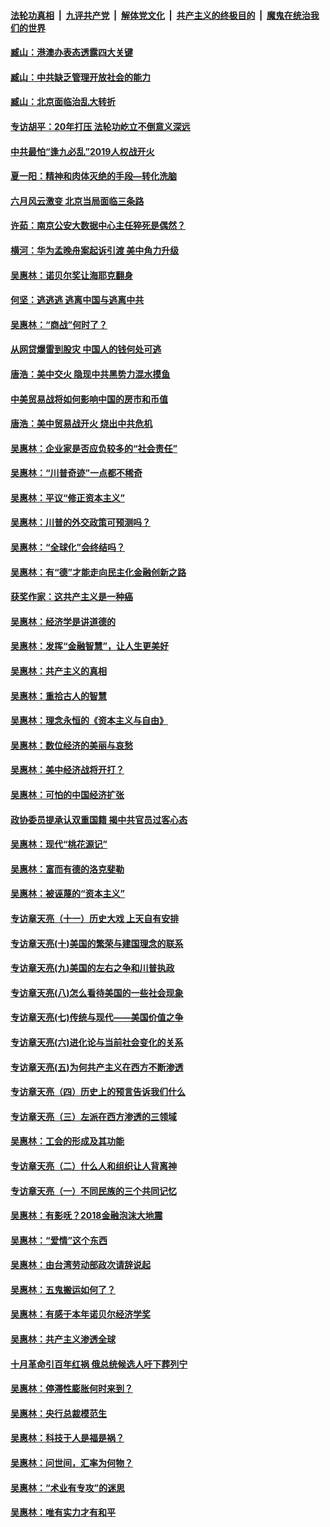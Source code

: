 ####  [法轮功真相](../../../../basic/blob/master/README.md?t=08300513) &nbsp;|&nbsp; [九评共产党](../../../../9ping.md/blob/master/README.md?t=08300513) &nbsp;|&nbsp; [解体党文化](../../../../jtdwh.md/blob/master/README.md?t=08300513)  &nbsp;|&nbsp; [共产主义的终极目的](../../../../gczydzjmd.md/blob/master/README.md?t=08300513) &nbsp;|&nbsp; [魔鬼在统治我们的世界](../../../../mgztzwmdsj.md/blob/master/README.md?t=08300513) 

#### [臧山：港澳办表态透露四大关键](../pages/nsc423/n11421628.md?t=08300513) 

#### [臧山：中共缺乏管理开放社会的能力](../pages/nsc423/n11407457.md?t=08300513) 

#### [臧山：北京面临治乱大转折](../pages/nsc423/n11406895.md?t=08300513) 

#### [专访胡平：20年打压 法轮功屹立不倒意义深远](../pages/nsc423/n11398800.md?t=08300513) 

#### [中共最怕“逢九必乱”2019人权战开火](../pages/nsc423/n11385248.md?t=08300513) 

#### [夏一阳：精神和肉体灭绝的手段—转化洗脑](../pages/nsc423/n11368250.md?t=08300513) 

#### [六月风云激变 北京当局面临三条路](../pages/nsc423/n11313668.md?t=08300513) 

#### [许茹：南京公安大数据中心主任猝死是偶然？](../pages/nsc423/n11064744.md?t=08300513) 

#### [横河：华为孟晚舟案起诉引渡 美中角力升级](../pages/nsc423/n11027230.md?t=08300513) 

#### [吴惠林：诺贝尔奖让海耶克翻身](../pages/nsc423/n10890049.md?t=08300513) 

#### [何坚：逃逃逃 逃离中国与逃离中共](../pages/nsc423/n10592891.md?t=08300513) 

#### [吴惠林：“商战”何时了？](../pages/nsc423/n10573558.md?t=08300513) 

#### [从网贷爆雷到股灾 中国人的钱何处可逃](../pages/nsc423/n10572800.md?t=08300513) 

#### [唐浩：美中交火 隐现中共黑势力混水摸鱼](../pages/nsc423/n10544040.md?t=08300513) 

#### [中美贸易战将如何影响中国的房市和币值](../pages/nsc423/n10543697.md?t=08300513) 

#### [唐浩：美中贸易战开火 烧出中共危机](../pages/nsc423/n10540126.md?t=08300513) 

#### [吴惠林：企业家是否应负较多的“社会责任”](../pages/nsc423/n10535022.md?t=08300513) 

#### [吴惠林：“川普奇迹”一点都不稀奇](../pages/nsc423/n10512808.md?t=08300513) 

#### [吴惠林：平议“修正资本主义”](../pages/nsc423/n10495724.md?t=08300513) 

#### [吴惠林：川普的外交政策可预测吗？](../pages/nsc423/n10462387.md?t=08300513) 

#### [吴惠林：“全球化”会终结吗？](../pages/nsc423/n10452838.md?t=08300513) 

#### [吴惠林：有“德”才能走向民主化金融创新之路](../pages/nsc423/n10432292.md?t=08300513) 

#### [获奖作家：这共产主义是一种癌](../pages/nsc423/n10431541.md?t=08300513) 

#### [吴惠林：经济学是讲道德的](../pages/nsc423/n10398014.md?t=08300513) 

#### [吴惠林：发挥“金融智慧”，让人生更美好](../pages/nsc423/n10375019.md?t=08300513) 

#### [吴惠林：共产主义的真相](../pages/nsc423/n10351394.md?t=08300513) 

#### [吴惠林：重拾古人的智慧](../pages/nsc423/n10337691.md?t=08300513) 

#### [吴惠林：理念永恒的《资本主义与自由》](../pages/nsc423/n10316274.md?t=08300513) 

#### [吴惠林：数位经济的美丽与哀愁](../pages/nsc423/n10292946.md?t=08300513) 

#### [吴惠林：美中经济战将开打？](../pages/nsc423/n10258825.md?t=08300513) 

#### [吴惠林：可怕的中国经济扩张](../pages/nsc423/n10219147.md?t=08300513) 

#### [政协委员提承认双重国籍 揭中共官员过客心态](../pages/nsc423/n10208809.md?t=08300513) 

#### [吴惠林：现代“桃花源记”](../pages/nsc423/n10185234.md?t=08300513) 

#### [吴惠林：富而有德的洛克斐勒](../pages/nsc423/n10142264.md?t=08300513) 

#### [吴惠林：被诬蔑的“资本主义”](../pages/nsc423/n10124816.md?t=08300513) 

#### [专访章天亮（十一）历史大戏 上天自有安排](../pages/nsc423/n10094905.md?t=08300513) 

#### [专访章天亮(十)美国的繁荣与建国理念的联系](../pages/nsc423/n10094899.md?t=08300513) 

#### [专访章天亮(九)美国的左右之争和川普执政](../pages/nsc423/n10094889.md?t=08300513) 

#### [专访章天亮(八)怎么看待美国的一些社会现象](../pages/nsc423/n10094857.md?t=08300513) 

#### [专访章天亮(七)传统与现代——美国价值之争](../pages/nsc423/n10093140.md?t=08300513) 

#### [专访章天亮(六)进化论与当前社会变化的关系](../pages/nsc423/n10092036.md?t=08300513) 

#### [专访章天亮(五)为何共产主义在西方不断渗透](../pages/nsc423/n10083620.md?t=08300513) 

#### [专访章天亮（四）历史上的预言告诉我们什么](../pages/nsc423/n10083606.md?t=08300513) 

#### [专访章天亮（三）左派在西方渗透的三领域](../pages/nsc423/n10081115.md?t=08300513) 

#### [吴惠林：工会的形成及其功能](../pages/nsc423/n10080633.md?t=08300513) 

#### [专访章天亮（二）什么人和组织让人背离神](../pages/nsc423/n10076637.md?t=08300513) 

#### [专访章天亮（一）不同民族的三个共同记忆](../pages/nsc423/n10074188.md?t=08300513) 

#### [吴惠林：有影呒？2018金融泡沫大地震](../pages/nsc423/n10040534.md?t=08300513) 

#### [吴惠林：“爱情”这个东西](../pages/nsc423/n10019423.md?t=08300513) 

#### [吴惠林：由台湾劳动部政次请辞说起](../pages/nsc423/n9979679.md?t=08300513) 

#### [吴惠林：五鬼搬运如何了？](../pages/nsc423/n9925338.md?t=08300513) 

#### [吴惠林：有感于本年诺贝尔经济学奖](../pages/nsc423/n9871883.md?t=08300513) 

#### [吴惠林：共产主义渗透全球](../pages/nsc423/n9812748.md?t=08300513) 

#### [十月革命引百年红祸 俄总统候选人吁下葬列宁](../pages/nsc423/n9810182.md?t=08300513) 

#### [吴惠林：停滞性膨胀何时来到？](../pages/nsc423/n9764136.md?t=08300513) 

#### [吴惠林：央行总裁模范生](../pages/nsc423/n9728134.md?t=08300513) 

#### [吴惠林：科技于人是福是祸？](../pages/nsc423/n9672982.md?t=08300513) 

#### [吴惠林：问世间，汇率为何物？](../pages/nsc423/n9621788.md?t=08300513) 

#### [吴惠林：“术业有专攻”的迷思](../pages/nsc423/n9580363.md?t=08300513) 

#### [吴惠林：唯有实力才有和平](../pages/nsc423/n9529599.md?t=08300513) 

